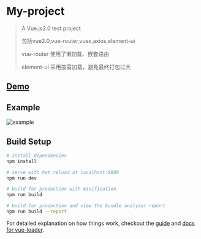 # My-project

> A Vue.js2.0 test project
>
> 包括vue2.0,vue-router,vuex,axios,element-ui
>
> vue-router 使用了懒加载、嵌套路由
>
> element-ui 采用按需加载，避免最终打包过大

## [Demo](http://sirm2z.github.io/vue2.0test/index.html)

## Example

![example](http://7xs9eo.com1.z0.glb.clouddn.com/Introduction.gif)

##

## Build Setup

``` bash
# install dependencies
npm install

# serve with hot reload at localhost:8080
npm run dev

# build for production with minification
npm run build

# build for production and view the bundle analyzer report
npm run build --report
```

For detailed explanation on how things work, checkout the [guide](http://vuejs-templates.github.io/webpack/) and [docs for vue-loader](http://vuejs.github.io/vue-loader).
